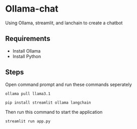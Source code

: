 # Ollama-chat
Using Ollama, streamlit, and lanchain to create a chatbot

## Requirements
- Install Ollama
- Install Python

## Steps

Open command prompt and run these commands seperately

```
ollama pull llama3.1
```
```
pip install streamlit ollama langchain
```

Then run this command to start the application

```
streamlit run app.py
```
